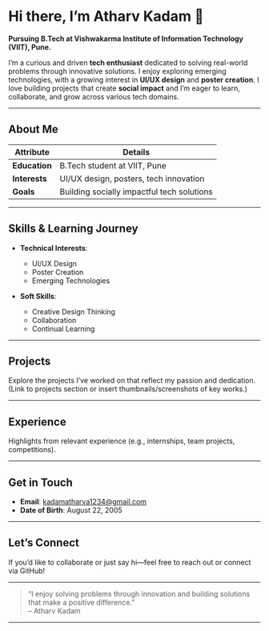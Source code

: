 <!--
  ---------------------------------------------
       README for GitHub Portfolio of
               Atharv Kadam
  ---------------------------------------------
-->

#  Hi there, I’m **Atharv Kadam** 👋

**Pursuing B.Tech at Vishwakarma Institute of Information Technology (VIIT), Pune.**

I’m a curious and driven **tech enthusiast** dedicated to solving real-world problems through innovative solutions. I enjoy exploring emerging technologies, with a growing interest in **UI/UX design** and **poster creation**. I love building projects that create **social impact** and I’m eager to learn, collaborate, and grow across various tech domains.

---

##  About Me

| Attribute      | Details                                     |
|----------------|---------------------------------------------|
|  **Education** | B.Tech student at VIIT, Pune                |
|  **Interests** | UI/UX design, posters, tech innovation        |
|  **Goals**     | Building socially impactful tech solutions   |

---

##  Skills & Learning Journey

- **Technical Interests**:
  - UI/UX Design
  - Poster Creation
  - Emerging Technologies

- **Soft Skills**:
  - Creative Design Thinking
  - Collaboration
  - Continual Learning

---

##  Projects

Explore the projects I’ve worked on that reflect my passion and dedication. (Link to projects section or insert thumbnails/screenshots of key works.)

---

##  Experience

Highlights from relevant experience (e.g., internships, team projects, competitions).

---

##  Get in Touch

-  **Email**: [kadamatharva1234@gmail.com](mailto:kadamatharva1234@gmail.com)
-  **Date of Birth**: August 22, 2005

---

##  Let’s Connect

If you’d like to collaborate or just say hi—feel free to reach out or connect via GitHub!

---

> “I enjoy solving problems through innovation and building solutions that make a positive difference.”  
– Atharv Kadam

---

